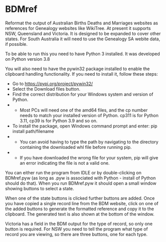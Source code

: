 # BDMref
Reformat the output of Australian Births Deaths and Marriages websites as references for Genealogy websites like WikiTree.
At present it supports NSW, Queensland and Victoria. It is designed to be expanded to cover other states.
For South Australia it will need to use the Genealogy SA webite data, if possible.

To be able to run this you need to have Python 3 installed. It was developed on Python version 3.8

You will also need to have the pywin32 package installed to enable the clipboard handling functionality.
If you need to install it, follow these steps:
* Go to https://pypi.org/project/pywin32/
* Select the Download files button.
* Find the correct distribution for your Windows system and version of Python.
* * Most PCs will need one of the amd64 files, and the cp number needs to match your installed version of Python. cp311 is for Python 3.11, cp39 is for Python 3.9 and so on.
* To install the package, open Windows command prompt and enter: pip install path/filename
* * You can avoid having to type the path by navigating to the directory containing the downloaded whl file before running pip.
* * If you have downloaded the wrong file for your system, pip will give an error indicating the file is not a valid one.

You can either run the program from IDLE or by double-clicking on BDMref.pyw (as long as .pyw is associated with Python - install of Python should do that).
When you run BDMref.pyw it should open a small window showing buttons to select a state.

When one of the state buttons is clicked further buttons are added.
Once you have copied a single record line from the BDM website,
click on one of the added buttons to generate the formatted reference and copy it to the clipboard.
The generated text is also shown at the bottom of the window.

Victoria has a field in the BDM output for the type of record, so only one button is required.
For NSW you need to tell the program what type of record you are viewing, so there are three buttons, one for each type.
